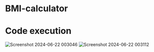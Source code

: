 # BMI-calculator
# Code execution
![Screenshot 2024-06-22 003046](https://github.com/bhavanaeslavath/BMI-Calculator/assets/171484363/07f00678-ea2c-4cbc-9e2e-d90a477fb3ea)
![Screenshot 2024-06-22 003112](https://github.com/bhavanaeslavath/BMI-Calculator/assets/171484363/c3c6553a-08f5-478a-b796-2b8c5d15108b)
